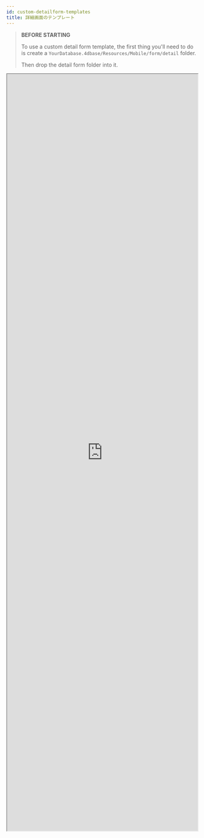 ```yaml
---
id: custom-detailform-templates
title: 詳細画面のテンプレート
---
```


> **BEFORE STARTING**
> 
> To use a custom detail form template, the first thing you'll need to do is create a `YourDatabase.4dbase/Resources/Mobile/form/detail` folder.
> 
> Then drop the detail form folder into it.

<div markdown="1">

<iframe src="https://4d-for-ios.github.io/gallery/#/type/form-detail/picker/0" scrolling="no" height="2000" width="100%">
</iframe>
</div>